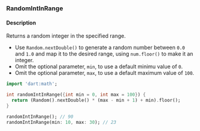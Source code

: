 ### RandomIntInRange

#### Description



Returns a random integer in the specified range.

- Use `Random.nextDouble()` to generate a random number between `0.0` and `1.0` and map it to the desired range, using `num.floor()` to make it an integer.
- Omit the optional parameter, `min`, to use a default minimu value of `0`.
- Omit the optional parameter, `max`, to use a default maximum value of `100`.

```dart
import 'dart:math';

int randomIntInRange({int min = 0, int max = 100}) {
  return (Random().nextDouble() * (max - min + 1) + min).floor();
}
```

```dart
randomIntInRange(); // 90
randomIntInRange(min: 10, max: 30); // 23
```
